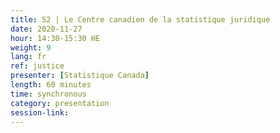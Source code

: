 ```yaml
---
title: S2 | Le Centre canadien de la statistique juridique
date: 2020-11-27
hour: 14:30-15:30 HE
weight: 9
lang: fr
ref: justice
presenter: [Statistique Canada]
length: 60 minutes
time: synchronous
category: presentation
session-link:
---
```


